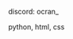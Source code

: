 discord: ocran_

python, html, css



<!---
ocrxn/ocrxn is a ✨ special ✨ repository because its `README.md` (this file) appears on your GitHub profile.
You can click the Preview link to take a look at your changes.
--->
